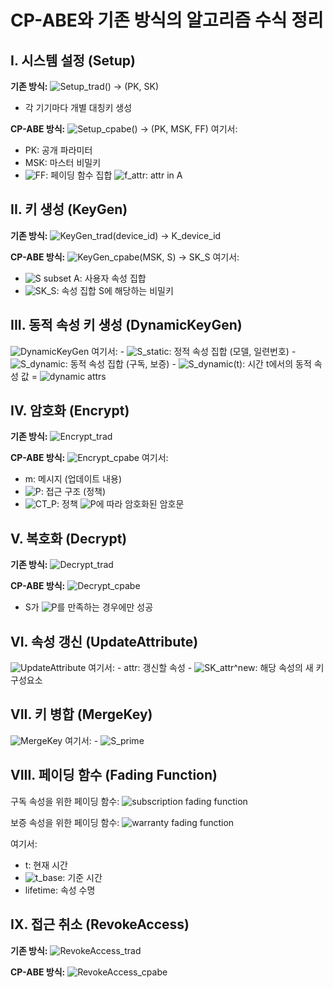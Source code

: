 # CP-ABE와 기존 방식의 알고리즘 수식 정리

## I. 시스템 설정 (Setup)

**기존 방식:**
<img src="https://latex.codecogs.com/png.image?\dpi{110}\bg{white}Setup_{trad}()%20\rightarrow%20(PK,%20SK)" alt="Setup_trad() -> (PK, SK)">
- 각 기기마다 개별 대칭키 생성

**CP-ABE 방식:**
<img src="https://latex.codecogs.com/png.image?\dpi{110}\bg{white}Setup_{cpabe}()%20\rightarrow%20(PK,%20MSK,%20\mathcal{FF})" alt="Setup_cpabe() -> (PK, MSK, FF)">
여기서:
- PK: 공개 파라미터
- MSK: 마스터 비밀키
- <img src="https://latex.codecogs.com/png.image?\dpi{110}\bg{white}\mathcal{FF}" alt="FF">: 페이딩 함수 집합 <img src="https://latex.codecogs.com/png.image?\dpi{110}\bg{white}\{f_{attr}:%20attr%20\in%20\mathcal{A}\}" alt="f_attr: attr in A">

## II. 키 생성 (KeyGen)

**기존 방식:**
<img src="https://latex.codecogs.com/png.image?\dpi{110}\bg{white}KeyGen_{trad}(device\_id)%20\rightarrow%20K_{device\_id}" alt="KeyGen_trad(device_id) -> K_device_id">

**CP-ABE 방식:**
<img src="https://latex.codecogs.com/png.image?\dpi{110}\bg{white}KeyGen_{cpabe}(MSK,%20S)%20\rightarrow%20SK_S" alt="KeyGen_cpabe(MSK, S) -> SK_S">
여기서:
- <img src="https://latex.codecogs.com/png.image?\dpi{110}\bg{white}S%20\subset%20\mathcal{A}" alt="S subset A">: 사용자 속성 집합
- <img src="https://latex.codecogs.com/png.image?\dpi{110}\bg{white}SK_S" alt="SK_S">: 속성 집합 S에 해당하는 비밀키

## III. 동적 속성 키 생성 (DynamicKeyGen)

<img src="https://latex.codecogs.com/png.image?\dpi{110}\bg{white}DynamicKeyGen(MSK,%20S_{static},%20S_{dynamic})%20\rightarrow%20SK_{S_{static}%20\cup%20S_{dynamic}(t)}" alt="DynamicKeyGen">
여기서:
- <img src="https://latex.codecogs.com/png.image?\dpi{110}\bg{white}S_{static}" alt="S_static">: 정적 속성 집합 (모델, 일련번호)
- <img src="https://latex.codecogs.com/png.image?\dpi{110}\bg{white}S_{dynamic}" alt="S_dynamic">: 동적 속성 집합 (구독, 보증)
- <img src="https://latex.codecogs.com/png.image?\dpi{110}\bg{white}S_{dynamic}(t)" alt="S_dynamic(t)">: 시간 t에서의 동적 속성 값 = <img src="https://latex.codecogs.com/png.image?\dpi{110}\bg{white}\{f_{attr}(t)%20:%20attr%20\in%20S_{dynamic}\}" alt="dynamic attrs">

## IV. 암호화 (Encrypt)

**기존 방식:**
<img src="https://latex.codecogs.com/png.image?\dpi{110}\bg{white}Encrypt_{trad}(m,%20\{K_{device\_id}\})%20\rightarrow%20\{CT_{device\_id}\}" alt="Encrypt_trad">

**CP-ABE 방식:**
<img src="https://latex.codecogs.com/png.image?\dpi{110}\bg{white}Encrypt_{cpabe}(PK,%20m,%20\mathcal{P})%20\rightarrow%20CT_\mathcal{P}" alt="Encrypt_cpabe">
여기서:
- m: 메시지 (업데이트 내용)
- <img src="https://latex.codecogs.com/png.image?\dpi{110}\bg{white}\mathcal{P}" alt="P">: 접근 구조 (정책)
- <img src="https://latex.codecogs.com/png.image?\dpi{110}\bg{white}CT_\mathcal{P}" alt="CT_P">: 정책 <img src="https://latex.codecogs.com/png.image?\dpi{110}\bg{white}\mathcal{P}" alt="P">에 따라 암호화된 암호문

## V. 복호화 (Decrypt)

**기존 방식:**
<img src="https://latex.codecogs.com/png.image?\dpi{110}\bg{white}Decrypt_{trad}(CT_{device\_id},%20K_{device\_id})%20\rightarrow%20m" alt="Decrypt_trad">

**CP-ABE 방식:**
<img src="https://latex.codecogs.com/png.image?\dpi{110}\bg{white}Decrypt_{cpabe}(PK,%20CT_\mathcal{P},%20SK_S)%20\rightarrow%20\begin{cases}m%20&%20if%20S%20satisfies%20\mathcal{P}%20at%20time%20t%20\\\perp%20&%20otherwise\end{cases}" alt="Decrypt_cpabe">

- S가 <img src="https://latex.codecogs.com/png.image?\dpi{110}\bg{white}\mathcal{P}" alt="P">를 만족하는 경우에만 성공

## VI. 속성 갱신 (UpdateAttribute)

<img src="https://latex.codecogs.com/png.image?\dpi{110}\bg{white}UpdateAttribute(MSK,%20user\_id,%20attr)%20\rightarrow%20SK_{attr}^{new}" alt="UpdateAttribute">
여기서:
- attr: 갱신할 속성
- <img src="https://latex.codecogs.com/png.image?\dpi{110}\bg{white}SK_{attr}^{new}" alt="SK_attr^new">: 해당 속성의 새 키 구성요소

## VII. 키 병합 (MergeKey)

<img src="https://latex.codecogs.com/png.image?\dpi{110}\bg{white}MergeKey(SK_S,%20SK_{attr}^{new})%20\rightarrow%20SK_{S'}" alt="MergeKey">
여기서:
- <img src="https://latex.codecogs.com/png.image?\dpi{110}\bg{white}S'%20=%20(S%20\setminus%20\{attr\})%20\cup%20\{attr^{new}\}" alt="S_prime">

## VIII. 페이딩 함수 (Fading Function)

구독 속성을 위한 페이딩 함수:
<img src="https://latex.codecogs.com/png.image?\dpi{110}\bg{white}f_{subscription}(t)%20=%20subscription%20\|%20\lfloor%20(t%20-%20t_{base})%20/%20lifetime%20\rfloor" alt="subscription fading function">

보증 속성을 위한 페이딩 함수:
<img src="https://latex.codecogs.com/png.image?\dpi{110}\bg{white}f_{warranty}(t)%20=%20warranty%20\|%20\lfloor%20(t%20-%20t_{base})%20/%20lifetime%20\rfloor" alt="warranty fading function">

여기서:
- t: 현재 시간
- <img src="https://latex.codecogs.com/png.image?\dpi{110}\bg{white}t_{base}" alt="t_base">: 기준 시간
- lifetime: 속성 수명

## IX. 접근 취소 (RevokeAccess)

**기존 방식:**
<img src="https://latex.codecogs.com/png.image?\dpi{110}\bg{white}RevokeAccess_{trad}(device\_id)%20\rightarrow%20\{new\_keys_i\}_{i%20\neq%20device\_id}%20and%20\{re-encrypted\_updates\}" alt="RevokeAccess_trad">

**CP-ABE 방식:**
<img src="https://latex.codecogs.com/png.image?\dpi{110}\bg{white}RevokeAccess_{cpabe}(device\_id)%20\rightarrow%20BlackList%20\cup%20\{device\_id\}" alt="RevokeAccess_cpabe">
